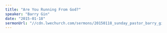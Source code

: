 ```yaml
---
title: "Are You Running From God?"
speaker: "Barry Gin"
date: "2015-01-18"
sermonUrl: "//cdn.lwechurch.com/sermons/20150118_sunday_pastor_barry_gin_are_you_running_from_god.mp3"
---
```

